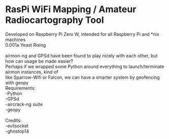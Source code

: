 # RasPi WiFi Mapping / Amateur Radiocartography Tool
Developed on Raspberry Pi Zero W, intended for all Raspberry Pi and \*nix machines <br>
0.001a Yeast Rising <br>
 <br>
airmon-ng and GPSd have been found to play nicely with each other, but how can usage be made easier? <br>
Perhaps if we wrapped some Python around everything to launch/terminate airmon instances, kind of <br>
like Sparrow-Wifi or Falcon, we can have a smarter system by geofencing with geopy
 <br>
Requirements: <br>
-Python <br>
-GPSd <br>
-aircrack-ng suite <br>
-geopy <br>
 <br>
Credits: <br>
-evilsocket <br>
-ghostop14 <br>
